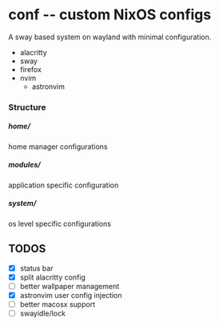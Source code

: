 # conf -- custom NixOS configs

A sway based system on wayland with minimal configuration. 

- alacritty
- sway
- firefox
- nvim
  - astronvim

### Structure

##### home/

home manager configurations

##### modules/

application specific configuration

##### system/

os level specific configurations

## TODOS

- [x] status bar
- [x] split alacritty config
- [ ] better wallpaper management
- [x] astronvim user config injection
- [ ] better macosx support
- [ ] swayidle/lock

<!--  https://github.com/meatcar/dots/blob/master/systems/tormund/user.nix -->

